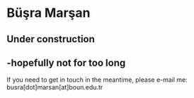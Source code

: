 # Büşra Marşan
## Under construction
## -hopefully not for too long
If you need to get in touch in the meantime, please e-mail me:
busra\[dot]marsan\[at]boun.edu.tr
